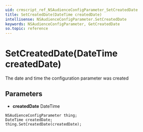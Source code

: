 ```yaml
---
uid: crmscript_ref_NSAudienceConfigParameter_SetCreatedDate
title: SetCreatedDate(DateTime createdDate)
intellisense: NSAudienceConfigParameter.SetCreatedDate
keywords: NSAudienceConfigParameter, GetCreatedDate
so.topic: reference
---
```


# SetCreatedDate(DateTime createdDate)

The date and time the configuration parameter was created

## Parameters

* **createdDate** DateTime

```crmscript
NSAudienceConfigParameter thing;
DateTime createdDate;
thing.SetCreatedDate(createdDate);
```

